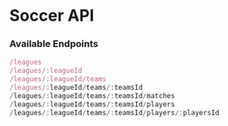 # Soccer API

### Available Endpoints
```javascript
/leagues
/leagues/:leagueId
/leagues/:leagueId/teams
/leagues/:leagueId/teams/:teamsId
/leagues/:leagueId/teams/:teamsId/matches
/leagues/:leagueId/teams/:teamsId/players
/leagues/:leagueId/teams/:teamsId/players/:playersId
```